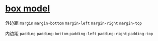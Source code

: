 # [box model](https://developer.mozilla.org/en-US/docs/Web/CSS/CSS_box_model)

外边距 `margin` `margin-bottom` `margin-left` `margin-right` `margin-top`

内边距 `padding` `padding-bottom` `padding-left` `padding-right` `padding-top`
